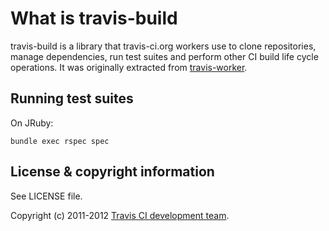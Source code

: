 # What is travis-build

travis-build is a library that travis-ci.org workers use to clone repositories, manage dependencies,
run test suites and perform other CI build life cycle operations. It was originally extracted from
[travis-worker](https://github.com/travis-ci/travis-worker).


## Running test suites

On JRuby:

    bundle exec rspec spec


## License & copyright information

See LICENSE file.

Copyright (c) 2011-2012 [Travis CI development team](https://github.com/travis-ci).
